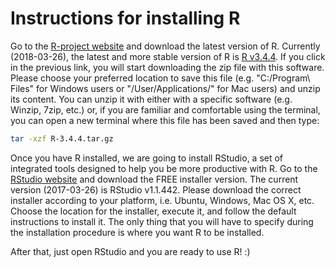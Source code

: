 # Instructions for installing R

Go to the [R-project website](https://www.r-project.org/) and download the latest version of R. Currently (2018-03-26), the latest and more stable version of R is [R v3.4.4](https://cran.r-project.org/src/base/R-3/R-3.4.4.tar.gz). If you click in the previous link, you will start downloading the zip file with this software. Please choose your preferred location to save this file (e.g. "C:/Program\ Files" for Windows users or "/User/Applications/" for Mac users) and unzip its content. You can unzip it with either with a specific software (e.g. Winzip, 7zip, etc.) or, if you are familiar and comfortable using the terminal, you can open a new terminal where this file has been saved and then type:

```bash
tar -xzf R-3.4.4.tar.gz 
```

Once you have R installed, we are going to install RStudio, a set of integrated tools designed to help you be more productive with R. Go to the [RStudio website](https://www.rstudio.com/products/rstudio/download/) and download the FREE installer version. The current version (2017-03-26) is RStudio v1.1.442. Please download the correct installer according to your platform, i.e. Ubuntu, Windows, Mac OS X, etc.
Choose the location for the installer, execute it, and follow the default instructions to install it. The only thing that you will have to specify during the installation procedure is where you want R to be installed.

After that, just open RStudio and you are ready to use R! :)  


